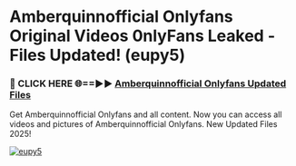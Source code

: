 # Amberquinnofficial Onlyfans Original Videos 0nlyFans Leaked - Files Updated! (eupy5)

<h3>🔴 CLICK HERE 🌐==►► <a href="https://tinyurl.com/ehrbuxhb" rel="nofollow">Amberquinnofficial Onlyfans Updated Files</a></h3>

Get Amberquinnofficial Onlyfans and all content. Now you can access all videos and pictures of Amberquinnofficial Onlyfans. New Updated Files 2025!

[![eupy5](https://i.imgur.com/lVYEuWS.gif)](https://tinyurl.com/ehrbuxhb)
